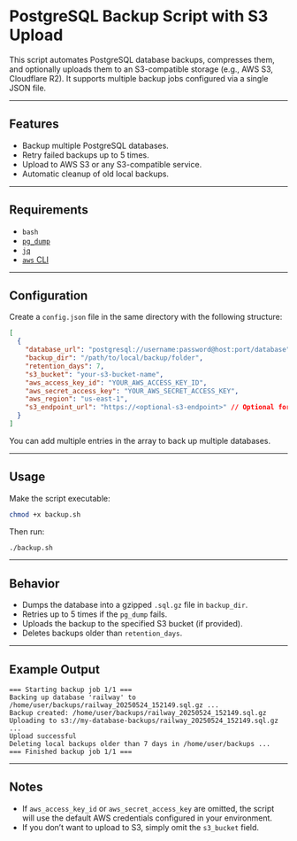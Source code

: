 # PostgreSQL Backup Script with S3 Upload

This script automates PostgreSQL database backups, compresses them, and optionally uploads them to an S3-compatible storage (e.g., AWS S3, Cloudflare R2). It supports multiple backup jobs configured via a single JSON file.

---

## Features

- Backup multiple PostgreSQL databases.
- Retry failed backups up to 5 times.
- Upload to AWS S3 or any S3-compatible service.
- Automatic cleanup of old local backups.

---

## Requirements

- `bash`
- [`pg_dump`](https://www.postgresql.org/docs/current/app-pgdump.html)
- [`jq`](https://stedolan.github.io/jq/)
- [`aws` CLI](https://docs.aws.amazon.com/cli/latest/userguide/install-cliv2.html)

---

## Configuration

Create a `config.json` file in the same directory with the following structure:

```json
[
  {
    "database_url": "postgresql://username:password@host:port/database",
    "backup_dir": "/path/to/local/backup/folder",
    "retention_days": 7,
    "s3_bucket": "your-s3-bucket-name",
    "aws_access_key_id": "YOUR_AWS_ACCESS_KEY_ID",
    "aws_secret_access_key": "YOUR_AWS_SECRET_ACCESS_KEY",
    "aws_region": "us-east-1",
    "s3_endpoint_url": "https://<optional-s3-endpoint>" // Optional for R2, MinIO, etc.
  }
]
```

You can add multiple entries in the array to back up multiple databases.

---

## Usage

Make the script executable:

```bash
chmod +x backup.sh
```

Then run:

```bash
./backup.sh
```

---

## Behavior

- Dumps the database into a gzipped `.sql.gz` file in `backup_dir`.
- Retries up to 5 times if the `pg_dump` fails.
- Uploads the backup to the specified S3 bucket (if provided).
- Deletes backups older than `retention_days`.

---

## Example Output

```
=== Starting backup job 1/1 ===
Backing up database 'railway' to /home/user/backups/railway_20250524_152149.sql.gz ...
Backup created: /home/user/backups/railway_20250524_152149.sql.gz
Uploading to s3://my-database-backups/railway_20250524_152149.sql.gz ...
Upload successful
Deleting local backups older than 7 days in /home/user/backups ...
=== Finished backup job 1/1 ===
```

---

## Notes

- If `aws_access_key_id` or `aws_secret_access_key` are omitted, the script will use the default AWS credentials configured in your environment.
- If you don’t want to upload to S3, simply omit the `s3_bucket` field.
```
